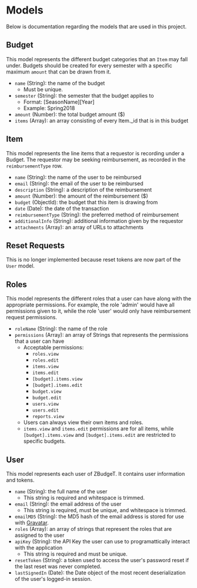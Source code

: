 # Models
Below is documentation regarding the models that are used in this project. 

## Budget
This model represents the different budget categories that an `Item` may fall under. Budgets should be created for every semester with a specific maximum `amount` that can be drawn from it.
- `name` (String): the name of the budget
    - Must be unique.
- `semester` (String): the semester that the budget applies to
    - Format: [SeasonName][Year]
    - Example: Spring2018
- `amount` (Number): the total budget amount ($)
- `items` (Array): an array consisting of every Item._id that is in this budget

## Item
This model represents the line items that a requestor is recording under a Budget. The requestor may be seeking reimbursement, as recorded in the `reimbursementType` row.
- `name` (String): the name of the user to be reimbursed
- `email` (String): the email of the user to be reimbursed
- `description` (String): a description of the reimbursement
- `amount` (Number): the amount of the reimbursement ($)
- `budget` (ObjectId): the budget that this item is drawing from
- `date` (Date): the date of the transaction
- `reimbursementType` (String): the preferred method of reimbursement
- `additionalInfo` (String): additional information given by the requestor
- `attachments` (Array): an array of URLs to attachments

## Reset Requests
This is no longer implemented because reset tokens are now part of the `User` model.

## Roles
This model represents the different roles that a user can have along with the appropriate permissions. For example, the role 'admin' would have all permissions given to it, while the role 'user' would only have reimbursement request permissions.
- `roleName` (String): the name of the role
- `permissions` (Array): an array of Strings that represents the permissions that a user can have
    - Acceptable permissions:
        - `roles.view`
        - `roles.edit`
        - `items.view`
        - `items.edit`
        - `[budget].items.view`
        - `[budget].items.edit`
        - `budget.view`
        - `budget.edit`
        - `users.view`
        - `users.edit`
        - `reports.view`
    - Users can always view their own items and roles.
    - `items.view` and `items.edit` permissions are for all items, while `[budget].items.view` and `[budget].items.edit` are restricted to specific budgets.
  
## User
This model represents each user of ZBudgeT. It contains user information and tokens.
- `name` (String): the full name of the user
    - This string is required and whitespace is trimmed.
- `email` (String): the email address of the user
    - This string is required, must be unique, and whitespace is trimmed.
- `emailMD5` (String): the MD5 hash of the email address is stored for use with [Gravatar](http://en.gravatar.com/site/implement/).
- `roles` (Array): an array of strings that represent the roles that are assigned to the user
- `apiKey` (String): the API Key the user can use to programattically interact with the application
    - This string is required and must be unique.
- `resetToken` (String): a token used to access the user's password reset if the last reset was never completed.
- `lastSignedIn` (Date): the Date object of the most recent deserialization of the user's logged-in session.